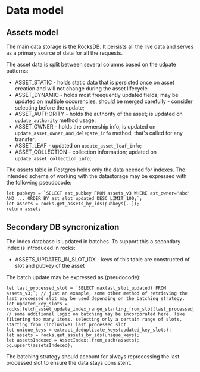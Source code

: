 # Data model

## Assets model
The main data storage is the RocksDB. It persists all the live data and serves as a primary source of data for all the requests. 

The asset data is split between several columns based on the udpate patterns:

- ASSET_STATIC - holds static data that is persisted once on asset creation and will not change during the asset lifecycle.
- ASSET_DYNAMIC - holds most freequently updated fields; may be updated on multiple occurencies, should be merged carefully - consider selecting before the update;
- ASSET_AUTHORITY - holds the authority of the asset; is updated on `update_authority` method usage;
- ASSET_OWNER - holds the ownership info; is updated on `update_asset_owner_and_delegate_info` method, that's called for any transfer;
- ASSET_LEAF - updated on `update_asset_leaf_info`;
- ASSET_COLLECTION - collection information; updated on `update_asset_collection_info`;

The assets table in Postgres holds only the data needed for indexes. The intended schema of working with the datastorage may be expressed with the following pseudocode:

```
let pubkeys = `SELECT ast_pubkey FROM assets_v3 WHERE ast_owner='abc' AND ... ORDER BY ast_slot_updated DESC LIMIT 100;`;
let assets = rocks.get_assets_by_ids(pubkeys[..]);
return assets
```

## Secondary DB syncronization
The index database is updated in batches. To support this a secondary index is introduced in rocks:
- ASSETS_UPDATED_IN_SLOT_IDX - keys of this table are constructed of slot and pubkey of the asset

The batch update may be expressed as (pseudocode):

```
let last_processed_slot = `SELECT max(ast_slot_updated) FROM assets_v3;`; // just an example, some other method of retrieving the last processed slot may be used depending on the batching strategy.
let updated_key_slots = rocks.fetch_asset_update_index_range_starting_from_slot(last_processed_slot);
// some additional logic on batching may be incorporated here, like filtering too many items, selecting only a certain range of slots, starting from (inclusive) last_processed_slot
let unique_keys = extract_deduplicate_keys(updated_key_slots);
let assets = rocks.get_assets_by_ids(unique_keys);
let assetsIndexed = AssetIndex::from_each(assets);
pg.upsert(assetsIndexed);
```

The batching strategy should account for always reprocessing the last processed slot to ensure the data stays consistent. 